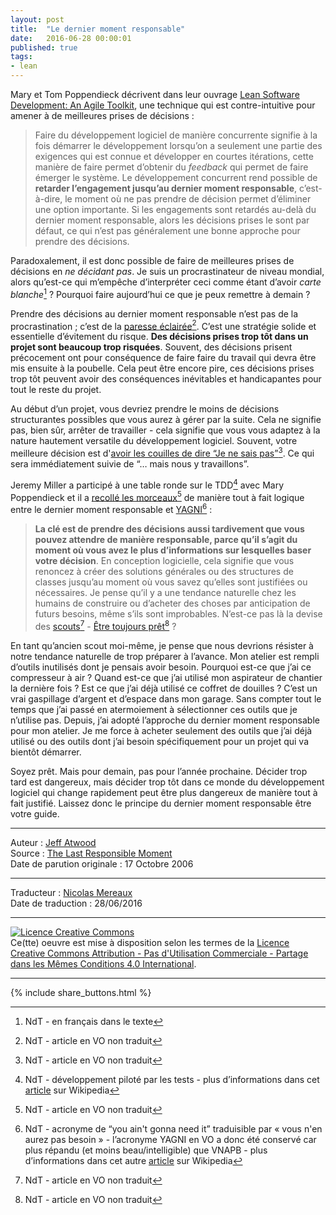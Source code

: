 ```yaml
---
layout: post
title:  "Le dernier moment responsable"
date:   2016-06-28 00:00:01
published: true
tags: 
- lean
---
```

Mary et Tom Poppendieck décrivent dans leur ouvrage [Lean Software Development: An Agile Toolkit](http://www.amazon.com/exec/obidos/ASIN/0321150783/codihorr-20), une technique qui est contre-intuitive pour amener à de meilleures prises de décisions :

> Faire du développement logiciel de manière concurrente signifie à la fois démarrer le développement lorsqu’on a seulement une partie des exigences qui est connue et développer en courtes itérations, cette manière de faire permet d’obtenir du _feedback_ qui permet de faire émerger le système. Le développement concurrent rend possible de **retarder l’engagement jusqu’au dernier moment responsable**, c’est-à-dire, le moment où ne pas prendre de décision permet d’éliminer une option importante. Si les engagements sont retardés au-delà du dernier moment responsable, alors les décisions prises le sont par défaut, ce qui n’est pas généralement une bonne approche pour prendre des décisions.

Paradoxalement, il est donc possible de faire de meilleures prises de décisions en _ne décidant pas_. Je suis un procrastinateur de niveau mondial, alors qu’est-ce qui m’empêche d’interpréter ceci comme étant d’avoir _carte blanche_[^1] ? Pourquoi faire aujourd’hui ce que je peux remettre à demain ?

Prendre des décisions au dernier moment responsable n’est pas de la procrastination ; c’est de la [paresse éclairée](http://www.codinghorror.com/blog/archives/000237.html)[^2]. C’est une stratégie solide et essentielle d’évitement du risque. **Des décisions prises trop tôt dans un projet sont beaucoup trop risquées**. Souvent, des décisions prisent précocement ont pour conséquence de faire faire du travail qui devra être mis ensuite à la poubelle. Cela peut être encore pire, ces décisions prises trop tôt peuvent avoir des conséquences inévitables et handicapantes pour tout le reste du projet.

Au début d’un projet, vous devriez prendre le moins de décisions structurantes possibles que vous aurez à gérer par la suite. Cela ne signifie pas, bien sûr, arrêter de travailler - cela signifie que vous vous adaptez à la nature hautement versatile du développement logiciel. Souvent, votre meilleure décision est d'[avoir les couilles de dire “Je ne sais pas”](http://www.codinghorror.com/blog/archives/000373.html)[^2]. Ce qui sera immédiatement suivie de “… mais nous y travaillons”.

Jeremy Miller a participé à une table ronde sur le TDD[^3] avec Mary Poppendieck et il a [recollé les morceaux](http://codebetter.com/blogs/jeremy.miller/archive/2006/01/18/136648.aspx)[^2] de manière tout à fait logique entre le dernier moment responsable et [YAGNI](http://www.codinghorror.com/blog/archives/000111.html)[^4] :

> **La clé est de prendre des décisions aussi tardivement que  vous pouvez attendre de manière responsable, parce qu’il s’agit du moment où vous avez le plus d’informations sur lesquelles baser votre décision**. En conception logicielle, cela signifie que vous renoncez à créer des solutions générales ou des structures de classes jusqu’au moment où vous savez qu’elles sont justifiées ou nécessaires. Je pense qu’il y a une tendance naturelle chez les humains de construire ou d’acheter des choses par anticipation de futurs besoins, même s’ils sont improbables. N’est-ce pas là la devise des [scouts](http://www.scouting.org/)[^2] - [Être toujours prêt](http://www.scouting.org/factsheets/02-503a.html)[^2] ?

En tant qu’ancien scout moi-même, je pense que nous devrions résister à notre tendance naturelle de trop préparer à l’avance. Mon atelier est rempli d’outils inutilisés dont je pensais avoir besoin. Pourquoi est-ce que j’ai ce compresseur à air ? Quand est-ce que j’ai utilisé mon aspirateur de chantier la dernière fois ? Est ce que j’ai déjà utilisé ce coffret de douilles ? C’est un vrai gaspillage d’argent et d’espace dans mon garage. Sans compter tout le temps que j’ai passé en atermoiement à sélectionner ces outils que je n’utilise pas. Depuis, j’ai adopté l’approche du dernier moment responsable pour mon atelier. Je me force à acheter seulement des outils que j’ai déjà utilisé ou des outils dont j’ai besoin spécifiquement pour un projet qui va bientôt démarrer.

Soyez prêt. Mais pour demain, pas pour l’année prochaine. Décider trop tard est dangereux, mais décider trop tôt dans ce monde du développement logiciel qui change rapidement peut être plus dangereux de manière tout à fait justifié. Laissez donc le principe du dernier moment responsable être votre guide.

[^1]: NdT - en français dans le texte
[^2]: NdT - article en VO non traduit
[^3]: NdT - développement piloté par les tests - plus d’informations dans cet [article](https://fr.wikipedia.org/wiki/Test_driven_development) sur Wikipedia
[^4]: NdT - acronyme de “you ain't gonna need it” traduisible par « vous n'en aurez pas besoin » - l’acronyme YAGNI en VO a donc été conservé car plus répandu (et moins beau/intelligible) que VNAPB - plus d’informations dans cet autre [article](https://fr.wikipedia.org/wiki/YAGNI) sur Wikipedia

---  
Auteur : [Jeff Atwood](https://blog.codinghorror.com/about-me/)  
Source : [The Last Responsible Moment](https://blog.codinghorror.com/the-last-responsible-moment/)  
Date de parution originale : 17 Octobre 2006  

---
Traducteur : [Nicolas Mereaux](http://www.les-traducteurs-agiles.org/traducteurs/)  
Date de traduction : 28/06/2016  

---

<a rel="license" href="http://creativecommons.org/licenses/by-nc-sa/4.0/"><img alt="Licence Creative Commons" style="border-width:0" src="http://i.creativecommons.org/l/by-nc-sa/4.0/88x31.png" /></a><br />Ce(tte) oeuvre est mise à disposition selon les termes de la <a rel="license" href="http://creativecommons.org/licenses/by-nc-sa/4.0/">Licence Creative Commons Attribution - Pas d'Utilisation Commerciale - Partage dans les Mêmes Conditions 4.0 International</a>.

---

{% include share_buttons.html %}
